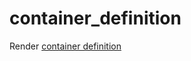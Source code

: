 # container_definition

Render [container definition](https://docs.aws.amazon.com/AmazonECS/latest/APIReference/API_ContainerDefinition.html)
